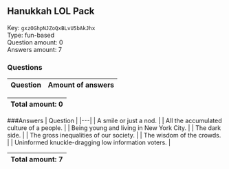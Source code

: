 ## Hanukkah LOL Pack
Key: `gxzOGhpNJZoQxBLvU5bAkJhx`  
Type: fun-based  
Question amount: 0  
Answers amount: 7
### Questions
| Question | Amount of answers |
|---|---|

|Total amount: 0|
|---|

###Answers
| Question |
|---|
| A smile or just a nod. |
| All the accumulated culture of a people. |
| Being young and living in New York City. |
| The dark side. |
| The gross inequalities of our society. |
| The wisdom of the crowds. |
| Uninformed knuckle-dragging low information voters. |

|Total amount: 7|
|---|